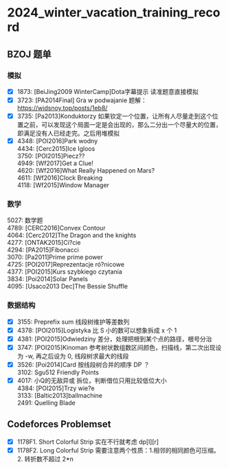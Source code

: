 # 2024_winter_vacation_training_record
## BZOJ 题单
### 模拟
- [x] 1873: [BeiJing2009 WinterCamp]Dota字幕提示 读准题意直接模拟  
- [x] 3723: [PA2014Final] Gra w podwajanie 题解：https://widsnoy.top/posts/1eb8/  
- [x] 3735: [Pa2013]Konduktorzy 如果钦定一个位置，让所有人尽量走到这个位置之前，可以发现这个局面一定是会出现的，那么二分出一个尽量大的位置，即满足没有人已经走完。之后用堆模拟  
- [x] 4348: [POI2016]Park wodny  
4434: [Cerc2015]Ice Igloos  
3750: [POI2015]Piecz??  
4949: [Wf2017]Get a Clue!  
4620: [Wf2016]What Really Happened on Mars?  
4611: [Wf2016]Clock Breaking  
4118: [Wf2015]Window Manager  

### 数学
5027: 数学题  
4789: [CERC2016]Convex Contour  
4064: [Cerc2012]The Dragon and the knights  
4277: [ONTAK2015]Ci?cie  
4294: [PA2015]Fibonacci  
3070: [Pa2011]Prime prime power  
4725: [POI2017]Reprezentacje ró?nicowe  
4377: [POI2015]Kurs szybkiego czytania  
3834: [Poi2014]Solar Panels  
4095: [Usaco2013 Dec]The Bessie Shuffle  

### 数据结构
- [x] 3155: Preprefix sum  线段树维护等差数列  
- [x] 4378: [POI2015]Logistyka  比 S 小的数可以想象拆成 x 个 1  
- [x] 4381: [POI2015]Odwiedziny  差分，处理把根到某个点的路径，根号分治  
- [x] 3747: [POI2015]Kinoman  参考树状数组数区间颜色，扫描线，第二次出现设为 -w, 再之后设为 0, 线段树求最大的线段  
- [x] 3526: [Poi2014]Card  按线段树合并的顺序 DP ？  
3102: Sgu512 Friendly Points  
- [x] 4017: 小Q的无敌异或  拆位，判断借位只用比较低位大小  
4384: [POI2015]Trzy wie?e  
3133: [Baltic2013]ballmachine  
2491: Quelling Blade  

## Codeforces Problemset
- [x] 1178F1. Short Colorful Strip 实在不行就考虑 dp[l][r]  
- [x] 1178F2. Long Colorful Strip 需要注意两个性质：1.相邻的相同颜色可压缩。2. 转折数不超过 2*n
